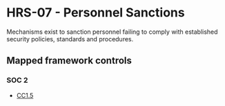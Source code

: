 # HRS-07 - Personnel Sanctions
Mechanisms exist to sanction personnel failing to comply with established security policies, standards and procedures. 
## Mapped framework controls
### SOC 2
- [CC1.5](../soc2/cc15.md)
